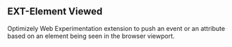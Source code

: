 ## EXT-Element Viewed
Optimizely Web Experimentation extension to push an event or an attribute based on an element being seen in the browser viewport.
